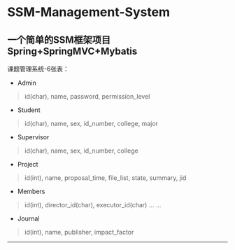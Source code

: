 # SSM-Management-System
## 一个简单的SSM框架项目 Spring+SpringMVC+Mybatis
课题管理系统-6张表：
* Admin
 > id(char), name, password, permission_level
* Student
> id(char), name, sex, id_number, college, major
* Supervisor
> id(char), name, sex, id_number, college
* Project
> id(int), name, proposal_time, file_list, state, summary, jid
* Members
> id(int), director_id(char), executor_id(char) ... ...
* Journal
> id(int), name, publisher, impact_factor
---
